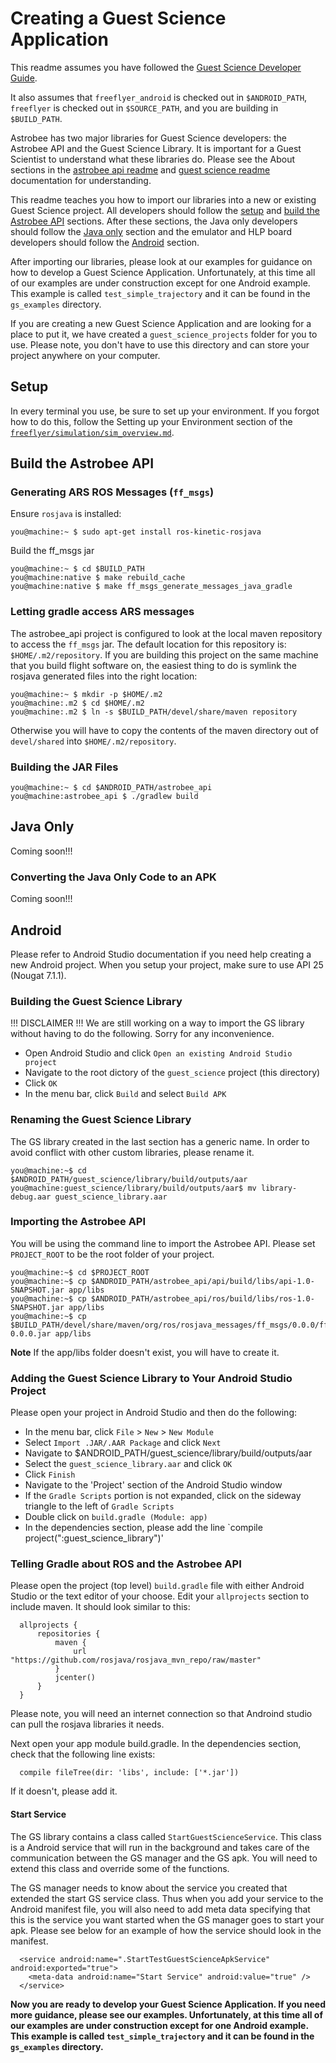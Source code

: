 # Creating a Guest Science Application

This readme assumes you have followed the
[Guest Science Developer Guide](gs_developer_guide.md).

It also assumes that `freeflyer_android` is checked out in `$ANDROID_PATH`,
`freeflyer` is checked out in `$SOURCE_PATH`, and you are building in
`$BUILD_PATH`.

Astrobee has two major libraries for Guest Science developers: the Astrobee API
and the Guest Science Library. It is important for a Guest Scientist to
understand what these libraries do. Please see the About sections in the
[astrobee api readme](astrobee_api/README.md#about) and
[guest science readme](guest_science/README.md#about) documentation for
understanding.

This readme teaches you how to import our libraries into a new or existing
Guest Science project. All developers should follow the [setup](#setup) and
[build the Astrobee API](#build-the-astrobee-api) sections. After these
sections, the Java only developers should follow the [Java only](#java-only)
section and the emulator and HLP board developers should follow the
[Android](#Android) section.

After importing our libraries, please look at our examples for guidance on how
to develop a Guest Science Application. Unfortunately, at this time all of our
examples are under construction except for one Android example. This example
is called `test_simple_trajectory` and it can be found in the `gs_examples`
directory.

If you are creating a new Guest Science Application and are looking for a place
to put it, we have created a `guest_science_projects` folder for you to use. 
Please note, you don't have to use this directory and can store your project
anywhere on your computer.

## Setup

In every terminal you use, be sure to set up your environment. If you forgot how
to do this, follow the Setting up your Environment section of the
[`freeflyer/simulation/sim_overview.md`](https://github.com/nasa/astrobee/blob/master/simulation/sim_overview.md#setting-up-your-environment).

## Build the Astrobee API

### Generating ARS ROS Messages (`ff_msgs`)

Ensure `rosjava` is installed:

    you@machine:~ $ sudo apt-get install ros-kinetic-rosjava

Build the ff_msgs jar

    you@machine:~ $ cd $BUILD_PATH
    you@machine:native $ make rebuild_cache
    you@machine:native $ make ff_msgs_generate_messages_java_gradle

### Letting gradle access ARS messages

The astrobee_api project is configured to look at the local maven repository
to access the `ff_msgs` jar. The default location for this repository is:
`$HOME/.m2/repository`. If you are building this project on the same machine
that you build flight software on, the easiest thing to do is symlink the
rosjava generated files into the right location:

    you@machine:~ $ mkdir -p $HOME/.m2
    you@machine:.m2 $ cd $HOME/.m2
    you@machine:.m2 $ ln -s $BUILD_PATH/devel/share/maven repository

Otherwise you will have to copy the contents of the maven directory out
of `devel/shared` into `$HOME/.m2/repository`.

### Building the JAR Files

    you@machine:~ $ cd $ANDROID_PATH/astrobee_api
    you@machine:astrobee_api $ ./gradlew build

## Java Only

Coming soon!!!

<!--- Make sure to mention that java only applications will not run in SPAAAACE!-->

<!--- Don't forget to have them include the gs-stub library -->

### Converting the Java Only Code to an APK

Coming soon!!!

## Android

Please refer to Android Studio documentation if you need help creating a new
Android project. When you setup your project, make sure to use API 25
(Nougat 7.1.1).

### Building the Guest Science Library

!!! DISCLAIMER !!!
We are still working on a way to import the GS library without having to do the 
following. Sorry for any inconvenience.

 * Open Android Studio and click `Open an existing Android Studio project`
 * Navigate to the root dictory of the `guest_science` project (this directory)
 * Click `OK`
 * In the menu bar, click `Build` and select `Build APK`

### Renaming the Guest Science Library

The GS library created in the last section has a generic name. In order to avoid
conflict with other custom libraries, please rename it.

    you@machine:~$ cd $ANDROID_PATH/guest_science/library/build/outputs/aar
    you@machine:guest_science/library/build/outputs/aar$ mv library-debug.aar guest_science_library.aar

### Importing the Astrobee API

You will be using the command line to import the Astrobee API. Please set 
`PROJECT_ROOT` to be the root folder of your project.

    you@machine:~$ cd $PROJECT_ROOT
    you@machine:~$ cp $ANDROID_PATH/astrobee_api/api/build/libs/api-1.0-SNAPSHOT.jar app/libs
    you@machine:~$ cp $ANDROID_PATH/astrobee_api/ros/build/libs/ros-1.0-SNAPSHOT.jar app/libs
    you@machine:~$ cp $BUILD_PATH/devel/share/maven/org/ros/rosjava_messages/ff_msgs/0.0.0/ff_msgs-0.0.0.jar app/libs

**Note** If the app/libs folder doesn't exist, you will have to create it.

### Adding the Guest Science Library to Your Android Studio Project

Please open your project in Android Studio and then do the following:

 * In the menu bar, click `File` > `New` > `New Module`
 * Select `Import .JAR/.AAR Package` and click `Next`
 * Navigate to $ANDROID_PATH/guest_science/library/build/outputs/aar
 * Select the `guest_science_library.aar` and click `OK`
 * Click `Finish`
 * Navigate to the 'Project' section of the Android Studio window
 * If the `Gradle Scripts` portion is not expanded, click on the sideway triangle to the left of `Gradle Scripts`
 * Double click on `build.gradle (Module: app)`
 * In the dependencies section, please add the line `compile project(":guest_science_library")'

### Telling Gradle about ROS and the Astrobee API

Please open the project (top level) `build.gradle` file with either Android
Studio or the text editor of your choose. Edit your `allprojects` section to 
include maven. It should look similar to this:

  ```shell
    allprojects {
        repositories {
            maven {
                url "https://github.com/rosjava/rosjava_mvn_repo/raw/master"
            }
            jcenter()
        }
    }
  ```

Please note, you will need an internet connection so that Androind studio can
pull the rosjava libraries it needs.

Next open your app module build.gradle. In the dependencies section, check that
the following line exists:

  ```shell
    compile fileTree(dir: 'libs', include: ['*.jar'])
  ```

If it doesn't, please add it.

#### Start Service

The GS library contains a class called `StartGuestScienceService`. This class is
a Android service that will run in the background and takes care of the
communication between the GS manager and the GS apk. You will need to extend
this class and override some of the functions.

The GS manager needs to know about the service you created that extended the
start GS service class. Thus when you add your service to the Android manifest
file, you will also need to add meta data specifying that this is the service
you want started when the GS manager goes to start your apk. Please see below
for an example of how the service should look in the manifest.

  ```shell
    <service android:name=".StartTestGuestScienceApkService" android:exported="true">
      <meta-data android:name="Start Service" android:value="true" />
    </service>
  ```

**Now you are ready to develop your Guest Science Application. If you need more
guidance, please see our examples. Unfortunately, at this time all of our
examples are under construction except for one Android example. This example
is called `test_simple_trajectory` and it can be found in the `gs_examples`
directory.**
 
